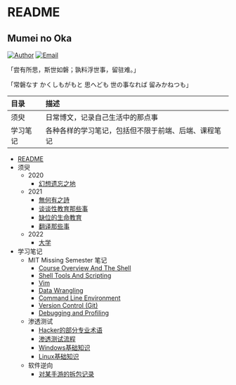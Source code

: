 # README

## Mumei no Oka

[![Author](https://img.shields.io/badge/author-Velpro514-blue?style=plastic&logo=github)](https://anvelpro.xyz) [![Email](https://img.shields.io/badge/Email-velpro88514%40gmail.com-brightgreen?style=plastic&logo=gmail)](mailto:velpro88514@gmail.com)

「尝有所思，斯世如磐；孰料浮世事，留驻难。」

「常磐なす かくしもがもと 思へども 世の事なれば 留みかねつも」

| 目录 | 描述 |
| :--- | :--- |
| 须臾 | 日常博文，记录自己生活中的那点事 |
| 学习笔记 | 各种各样的学习笔记，包括但不限于前端、后端、课程笔记 |

- [README](README.md)
- 须臾
  - 2020
    - [幻想遗忘之地](须臾/2020/lotus-land-story.md)
  - 2021
    - [無何有之詩](须臾/2021/epiphyllum.md)
    - [谈谈性教育那些事](须臾/2021/about-a-sex.md)
    - [缺位的生命教育](须臾/2021/life-education.md)
    - [翻译那些事](须臾/2021/intertranslation.md)
  - 2022
    - [大学](须臾/2022/college-education.md)
- 学习笔记
  - MIT Missing Semester 笔记
    - [Course Overview And The Shell](学习笔记/MIT-Missing-Semester笔记/Course-Overview-and-The-Shell.md)
    - [Shell Tools And Scripting](学习笔记/MIT-Missing-Semester笔记/Shell-Tools-and-Scripting.md)
    - [Vim](学习笔记/MIT-Missing-Semester笔记/Vim.md)
    - [Data Wrangling](学习笔记/MIT-Missing-Semester笔记/Data-Wrangling.md)
    - [Command Line Environment](学习笔记/MIT-Missing-Semester笔记/Command-line-Environment.md)
    - [Version Control (Git)](学习笔记/MIT-Missing-Semester笔记/Version-control_(git).md)
    - [Debugging and Profiling](学习笔记/MIT-Missing-Semester笔记/Debugging-and-Profiling.md)
  - 渗透测试
    - [Hacker的部分专业术语](学习笔记/渗透测试/term.md)
    - [渗透测试流程](学习笔记/渗透测试/penetration-test-process.md)
    - [Windows基础知识](学习笔记/渗透测试/windows-basics.md)
    - [Linux基础知识](学习笔记/渗透测试/linux-basis.md)
  - 软件逆向
    - [对某手游的拆包记录](学习笔记/软件逆向/gfl2ddecrypt.md)
